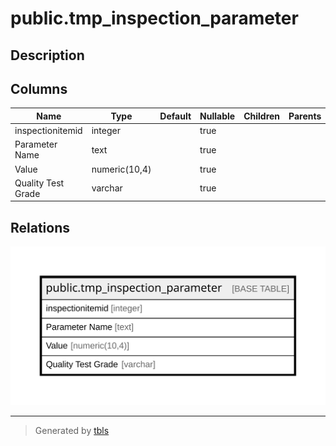 # public.tmp_inspection_parameter

## Description

## Columns

| Name | Type | Default | Nullable | Children | Parents | Comment |
| ---- | ---- | ------- | -------- | -------- | ------- | ------- |
| inspectionitemid | integer |  | true |  |  |  |
| Parameter Name | text |  | true |  |  |  |
| Value | numeric(10,4) |  | true |  |  |  |
| Quality Test Grade | varchar |  | true |  |  |  |

## Relations

![er](public.tmp_inspection_parameter.svg)

---

> Generated by [tbls](https://github.com/k1LoW/tbls)
